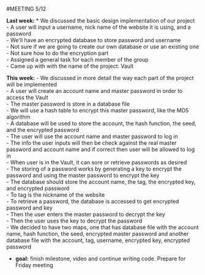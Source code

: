 #MEETING 5/12

**Last week:** 
	* We discussed the basic design implementation of our project  
	- A user will input a username, nick name of the website it is using, and a password  
	- We'll have an encrypted database to store password and username    
	- Not sure if we are going to create our own database or use an existing one  
	- Not sure how to do the encryption part   
	- Assigned a general task for each member of the group  
	- Came up with with the name of the project: Vault  

**This week:** 
	- We discussed in more detail the way each part of the project will be implemented  
	- A user will create an account name and master password in order to access the Vault   
	- The master password is store in a database file    
	- We will use a hash table to encrypt this master password, like the MD5 algorithm  
	- A database will be used to store the account, the hash function, the seed, and the encrypted password  
	- The user will use the account name and master password to log in   
	- The info the user inputs will then be check against the real master password and account name and if correct then user will be   allowed to log in    
	- When user is in the Vault, it can sore or retrieve passwords as desired  
	- The storing of a password works by generating a key to encrypt the password and using the master password to encrypt the key   
	- The database should store the account name, the tag, the encrypted key, and encrypted password  
	- To tag is the nickname of the website   
	- To retrieve a password, the database is accessed to get encrypted password and key  
	- Then the user enters the master password to decrypt the key   
	- Then the user uses the key to decrypt the password  
	- We decided to have two maps, one that has database file with the account name, hash function, the seed, encrypted master password and another database file with the account, tag, username, encrypted key, encrypted password  
	
  - **goal:** finish milestone, video and continue writing code. Prepare for Friday meeting 
